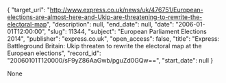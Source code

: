{
  "target_url": "http://www.express.co.uk/news/uk/476751/European-elections-are-almost-here-and-Ukip-are-threatening-to-rewrite-the-electoral-map", 
  "description": null, 
  "end_date": null, 
  "date": "2006-01-01T12:00:00", 
  "slug": 11344, 
  "subject": "European Parliament Elections 2014", 
  "publisher": "express.co.uk", 
  "open_access": false, 
  "title": "Express: Battleground Britain: Ukip threaten to rewrite the electoral map at the European elections", 
  "record_id": "20060101T120000/sF9yZ86AaGwb/pguZd0GQw==", 
  "start_date": null
}

None